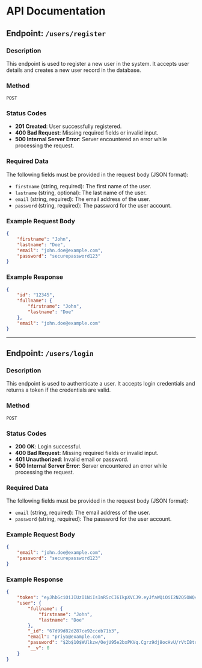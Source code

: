 # API Documentation

## Endpoint: `/users/register`

### Description
This endpoint is used to register a new user in the system. It accepts user details and creates a new user record in the database.

### Method
`POST`

### Status Codes
- **201 Created**: User successfully registered.
- **400 Bad Request**: Missing required fields or invalid input.
- **500 Internal Server Error**: Server encountered an error while processing the request.

### Required Data
The following fields must be provided in the request body (JSON format):
- `firstname` (string, required): The first name of the user.
- `lastname` (string, optional): The last name of the user.
- `email` (string, required): The email address of the user.
- `password` (string, required): The password for the user account.

### Example Request Body
```json
{
    "firstname": "John",
    "lastname": "Doe",
    "email": "john.doe@example.com",
    "password": "securepassword123"
}
```

### Example Response
```json
{
    "id": "12345",
    "fullname": {
        "firstname": "John",
        "lastname": "Doe"
    },
    "email": "john.doe@example.com"
}
```

---

## Endpoint: `/users/login`

### Description
This endpoint is used to authenticate a user. It accepts login credentials and returns a token if the credentials are valid.

### Method
`POST`

### Status Codes
- **200 OK**: Login successful.
- **400 Bad Request**: Missing required fields or invalid input.
- **401 Unauthorized**: Invalid email or password.
- **500 Internal Server Error**: Server encountered an error while processing the request.

### Required Data
The following fields must be provided in the request body (JSON format):
- `email` (string, required): The email address of the user.
- `password` (string, required): The password for the user account.

### Example Request Body
```json
{
    "email": "john.doe@example.com",
    "password": "securepassword123"
}
```

### Example Response
```json
{
    "token": "eyJhbGciOiJIUzI1NiIsInR5cCI6IkpXVCJ9.eyJfaWQiOiI2N2Q5OWQ4MmQyODdjZTkyY2NlYjcxYjMiLCJpYXQiOjE3NDIzMTUxMTB9.ML-RSg08w_JOMChgIvh1nqYW3bEHEGwML2xQR3a7uMg",
    "user": {
        "fullname": {
            "firstname": "John",
            "lastname": "Doe"
        },
        "_id": "67d99d82d287ce92cceb71b3",
        "email": "priya@example.com",
        "password": "$2b$10$WUlkzw/OejU95e2bxPKVq.Cgrz9dj8ocHvU/rVtI8trwYnaYWqJPS",
        "__v": 0
    }
}
```
